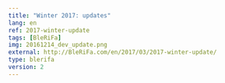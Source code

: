 ```yaml
---
title: "Winter 2017: updates"
lang: en
ref: 2017-winter-update
tags: [BleRiFa]
img: 20161214_dev_update.png
external: http://BleRiFa.com/en/2017/03/2017-winter-update/
type: blerifa
version: 2
---
```

